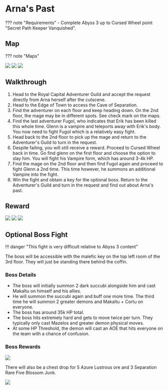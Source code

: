# Arna's Past

??? note "Requirements"
    - Complete Abyss 3 up to Cursed Wheel point "Secret Path Keeper Vanquished".

## Map

??? note "Maps"

![](cave-of-separation-b1f.jpg)
![](cave-of-separation-b2f.jpg)
![](cave-of-separation-b3f.jpg)

## Walkthrough

1. Head to the Royal Capital Adventurer Guild and accept the request directly from Arna herself after the cutscene.
2. Head to the Edge of Town to access the Cave of Separation.
3. Find the adventurer on each floor and keep heading down. On the 2nd floor, the mage may be in different spots. See check mark on the maps.
4. Find the last adventurer Fugol, who indicates that Erik has been killed this whole time. Glenn is a vampire and teleports away with Erik's body. You now need to fight Fugol which is a relatively easy fight.
5. Head back to the 2nd floor to pick up the mage and return to the Adventurer's Guild to turn in the request.
6. Despite failing, you will still receive a reward. Proceed to Cursed Wheel back in time. Go find glenn on the first floor and choose the option to slay him. You will fight his Vampire form, which has around 3-4k HP.
7. Find the mage on the 2nd floor and then find Fugol again and proceed to fight Glenn a 2nd time. This time however, he summons an additional Vampire into the fight.
8. Win the fight and obtain a key for the optional boss. Return to the Adventurer's Guild and turn in the request and find out about Arna's past.

## Reward

![](arna-cave-reward.png)
![](arna-knowledge.png)
![](malefic-key.png)

## Optional Boss Fight

!!! danger "This fight is very difficult relative to Abyss 3 content"

The boss will be accessible with the malefic key on the top left room of the 3rd floor. They will just be standing there behind the coffin.

### Boss Details
- The boss will initially summon 2 dark succubi alongside him and cast Makaltu on himself and his allies.
- He will summon the succubi again and buff one more time. The third time he will summon 2 greater demons and Makaltu + Cortu on everyone.
- The boss has around 35k HP total.
- The boss hits extremely hard and gets to move twice per turn. They typically only cast Mazelos and greater demon physical moves.
- At some HP Threshold, the demon will cast an AOE that hits everyone on the team with a chance of confusion.

### Boss Rewards

![](greater-demon-achievement.png)

There will also be a chest drop for 5 Azure Lustrous ore and 3 Separation Rare Five Blossom Junk.

![](arna-cave-rare-junk.png)
